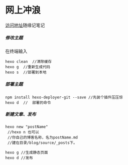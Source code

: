 # 网上冲浪

[访问地址](https://unknownfor.github.io)随缘记笔记

##### 修改主题

在终端输入
```
hexo clean  //清除缓存
hexo g  //重新生成代码
hexo s  //部署到本地
```

##### 部署主题

```
npm install hexo-deployer-git --save //先装个插件压压惊
hexo d  //  部署的命令
```


##### 新建文章、发布
```
hexo new "postName"
 //hexo n 也可以 
 //你自己的博客名称，名为postName.md
 //建在目录/blog/source/_posts下。
```

```
hexo g //生成静态页面
hexo d //发布
```
